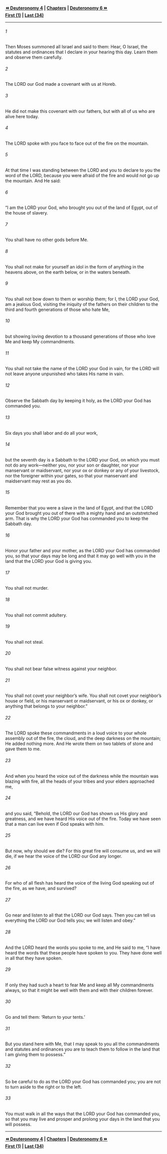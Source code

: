   
**[⏪ Deuteronomy 4](./Deuteronomy%204.md) | [Chapters](./_index.md) | [Deuteronomy 6 ⏩](./Deuteronomy%206.md)**  
**[First (1)](./Deuteronomy%201.md) | [Last (34)](./Deuteronomy%2034.md)**  
  
---  
  
###### 1  
Then Moses summoned all Israel and said to them: Hear, O Israel, the statutes and ordinances that I declare in your hearing this day. Learn them and observe them carefully.  
  
###### 2  
The LORD our God made a covenant with us at Horeb.  
  
###### 3  
He did not make this covenant with our fathers, but with all of us who are alive here today.  
  
###### 4  
The LORD spoke with you face to face out of the fire on the mountain.  
  
###### 5  
At that time I was standing between the LORD and you to declare to you the word of the LORD, because you were afraid of the fire and would not go up the mountain. And He said:  
  
###### 6  
“I am the LORD your God, who brought you out of the land of Egypt, out of the house of slavery.  
  
###### 7  
You shall have no other gods before Me.  
  
###### 8  
You shall not make for yourself an idol in the form of anything in the heavens above, on the earth below, or in the waters beneath.  
  
###### 9  
You shall not bow down to them or worship them; for I, the LORD your God, am a jealous God, visiting the iniquity of the fathers on their children to the third and fourth generations of those who hate Me,  
  
###### 10  
but showing loving devotion to a thousand generations of those who love Me and keep My commandments.  
  
###### 11  
You shall not take the name of the LORD your God in vain, for the LORD will not leave anyone unpunished who takes His name in vain.  
  
###### 12  
Observe the Sabbath day by keeping it holy, as the LORD your God has commanded you.  
  
###### 13  
Six days you shall labor and do all your work,  
  
###### 14  
but the seventh day is a Sabbath to the LORD your God, on which you must not do any work—neither you, nor your son or daughter, nor your manservant or maidservant, nor your ox or donkey or any of your livestock, nor the foreigner within your gates, so that your manservant and maidservant may rest as you do.  
  
###### 15  
Remember that you were a slave in the land of Egypt, and that the LORD your God brought you out of there with a mighty hand and an outstretched arm. That is why the LORD your God has commanded you to keep the Sabbath day.  
  
###### 16  
Honor your father and your mother, as the LORD your God has commanded you, so that your days may be long and that it may go well with you in the land that the LORD your God is giving you.  
  
###### 17  
You shall not murder.  
  
###### 18  
You shall not commit adultery.  
  
###### 19  
You shall not steal.  
  
###### 20  
You shall not bear false witness against your neighbor.  
  
###### 21  
You shall not covet your neighbor’s wife. You shall not covet your neighbor’s house or field, or his manservant or maidservant, or his ox or donkey, or anything that belongs to your neighbor.”  
  
###### 22  
The LORD spoke these commandments in a loud voice to your whole assembly out of the fire, the cloud, and the deep darkness on the mountain; He added nothing more. And He wrote them on two tablets of stone and gave them to me.  
  
###### 23  
And when you heard the voice out of the darkness while the mountain was blazing with fire, all the heads of your tribes and your elders approached me,  
  
###### 24  
and you said, “Behold, the LORD our God has shown us His glory and greatness, and we have heard His voice out of the fire. Today we have seen that a man can live even if God speaks with him.  
  
###### 25  
But now, why should we die? For this great fire will consume us, and we will die, if we hear the voice of the LORD our God any longer.  
  
###### 26  
For who of all flesh has heard the voice of the living God speaking out of the fire, as we have, and survived?  
  
###### 27  
Go near and listen to all that the LORD our God says. Then you can tell us everything the LORD our God tells you; we will listen and obey.”  
  
###### 28  
And the LORD heard the words you spoke to me, and He said to me, “I have heard the words that these people have spoken to you. They have done well in all that they have spoken.  
  
###### 29  
If only they had such a heart to fear Me and keep all My commandments always, so that it might be well with them and with their children forever.  
  
###### 30  
Go and tell them: ‘Return to your tents.’  
  
###### 31  
But you stand here with Me, that I may speak to you all the commandments and statutes and ordinances you are to teach them to follow in the land that I am giving them to possess.”  
  
###### 32  
So be careful to do as the LORD your God has commanded you; you are not to turn aside to the right or to the left.  
  
###### 33  
You must walk in all the ways that the LORD your God has commanded you, so that you may live and prosper and prolong your days in the land that you will possess.  
  
  
---  
  
**[⏪ Deuteronomy 4](./Deuteronomy%204.md) | [Chapters](./_index.md) | [Deuteronomy 6 ⏩](./Deuteronomy%206.md)**  
**[First (1)](./Deuteronomy%201.md) | [Last (34)](./Deuteronomy%2034.md)**  
  
